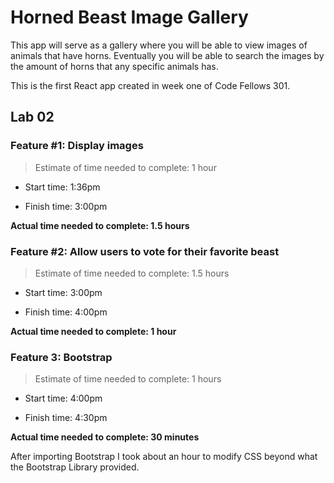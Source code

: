 # Horned Beast Image Gallery

This app will serve as a gallery where you will be able to view images of animals that have horns. Eventually you will be able to search the images by the amount of horns that any specific animals has.

This is the first React app created in week one of Code Fellows 301.


## Lab 02

### Feature #1: Display images

>Estimate of time needed to complete: 1 hour

* Start time: 1:36pm

* Finish time: 3:00pm

**Actual time needed to complete: 1.5 hours**

### Feature #2: Allow users to vote for their favorite beast

> Estimate of time needed to complete: 1.5 hours

* Start time: 3:00pm

* Finish time: 4:00pm

**Actual time needed to complete: 1 hour**

### Feature 3: Bootstrap

> Estimate of time needed to complete: 1 hours

* Start time: 4:00pm

* Finish time: 4:30pm

**Actual time needed to complete: 30 minutes**

After importing Bootstrap I took about an hour to modify CSS beyond what the Bootstrap Library provided.
